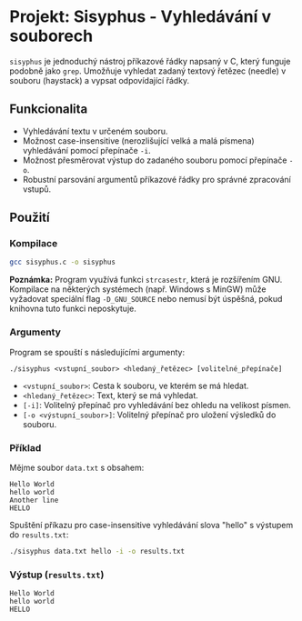 # Projekt: Sisyphus - Vyhledávání v souborech

`sisyphus` je jednoduchý nástroj příkazové řádky napsaný v C, který funguje podobně jako `grep`. Umožňuje vyhledat zadaný textový řetězec (needle) v souboru (haystack) a vypsat odpovídající řádky.

## Funkcionalita
-   Vyhledávání textu v určeném souboru.
-   Možnost case-insensitive (nerozlišující velká a malá písmena) vyhledávání pomocí přepínače `-i`.
-   Možnost přesměrovat výstup do zadaného souboru pomocí přepínače `-o`.
-   Robustní parsování argumentů příkazové řádky pro správné zpracování vstupů.

## Použití

### Kompilace
```sh
gcc sisyphus.c -o sisyphus
```
**Poznámka:** Program využívá funkci `strcasestr`, která je rozšířením GNU. Kompilace na některých systémech (např. Windows s MinGW) může vyžadovat speciální flag `-D_GNU_SOURCE` nebo nemusí být úspěšná, pokud knihovna tuto funkci neposkytuje.

### Argumenty
Program se spouští s následujícími argumenty:
```
./sisyphus <vstupní_soubor> <hledaný_řetězec> [volitelné_přepínače]
```
-   `<vstupní_soubor>`: Cesta k souboru, ve kterém se má hledat.
-   `<hledaný_řetězec>`: Text, který se má vyhledat.
-   `[-i]`: Volitelný přepínač pro vyhledávání bez ohledu na velikost písmen.
-   `[-o <výstupní_soubor>]`: Volitelný přepínač pro uložení výsledků do souboru.

### Příklad
Mějme soubor `data.txt` s obsahem:
```
Hello World
hello world
Another line
HELLO
```

Spuštění příkazu pro case-insensitive vyhledávání slova "hello" s výstupem do `results.txt`:
```sh
./sisyphus data.txt hello -i -o results.txt
```

### Výstup (`results.txt`)
```
Hello World
hello world
HELLO
```
